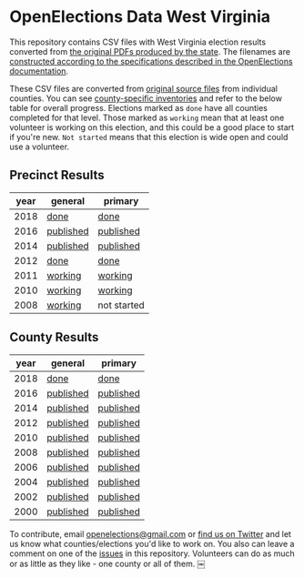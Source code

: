 OpenElections Data West Virginia
=====================

This repository contains CSV files with West Virginia election results converted from [the original PDFs produced by the state](https://sos.wv.gov/elections/Pages/HistElecResults.aspx). The filenames are [constructed according to the specifications described in the OpenElections documentation](http://docs.openelections.net/archive-standardization/).

These CSV files are converted from [original source files](https://github.com/openelections/openelections-sources-wv) from individual counties. You can see [county-specific inventories](https://github.com/openelections/openelections-data-wv/blob/master/county_matrix.csv) and refer to the below table for overall progress. Elections marked as `done` have all counties completed for that level. Those marked as `working` mean that at least one volunteer is working on this election, and this could be a good place to start if you're new. `Not started` means that this election is wide open and could use a volunteer.

## Precinct Results

| year  | general  | primary  |
|---|---|---|
| 2018  | [done](https://github.com/openelections/openelections-data-wv/blob/master/2018/20181106__wv__general__precinct.csv) |  [done](https://github.com/openelections/openelections-data-wv/blob/master/2018/20180508__wv__primary__precinct.csv) |
| 2016  | [published](https://github.com/openelections/openelections-results-wv/blob/master/raw/20161108__wv__general__precinct__raw.csv)  |  [published](https://github.com/openelections/openelections-results-wv/blob/master/raw/20160510__wv__primary__precinct__raw.csv) |
| 2014 |  [published](https://github.com/openelections/openelections-results-wv/blob/master/raw/20141104__wv__general__precinct__raw.csv) | [published](https://github.com/openelections/openelections-results-wv/blob/master/raw/20140513__wv__primary__precinct__raw.csv)  |
| 2012  |  [done](https://github.com/openelections/openelections-results-wv/blob/master/raw/20121106__wv__general__precinct__raw.csv) | [done](https://github.com/openelections/openelections-results-wv/blob/master/raw/20120508__wv__primary__precinct__raw.csv) |
| 2011  | [working](https://github.com/openelections/openelections-data-wv/issues/23) | [working](https://github.com/openelections/openelections-data-wv/issues/22) |
| 2010  |  [working](https://github.com/openelections/openelections-data-wv/issues/10) | [working](https://github.com/openelections/openelections-data-wv/issues/20) |
| 2008  |  [working](https://github.com/openelections/openelections-data-wv/issues/3) | not started |


## County Results

| year  | general  | primary  |
|---|---|---|
| 2018  | [done](https://github.com/openelections/openelections-data-wv/blob/master/2018/20180508__wv__general__county.csv) | [done](https://github.com/openelections/openelections-data-wv/blob/master/2018/20180508__wv__primary.csv) |
| 2016  | [published](https://github.com/openelections/openelections-results-wv/blob/master/raw/20161108__wv__general__county__raw.csv)  | [published](https://github.com/openelections/openelections-results-wv/blob/master/raw/20160510__wv__primary__county__raw.csv) |
| 2014  | [published](https://github.com/openelections/openelections-results-wv/blob/master/raw/20141104__wv__general__county__raw.csv)  | [published](https://github.com/openelections/openelections-results-wv/blob/master/raw/20160510__wv__primary__county__raw.csv) |
| 2012  | [published](https://github.com/openelections/openelections-results-wv/blob/master/raw/20121106__wv__general__county__raw.csv) | [published](https://github.com/openelections/openelections-results-wv/blob/master/raw/20120508__wv__primary__county__raw.csv) |
| 2010  | [published](https://github.com/openelections/openelections-results-wv/blob/master/raw/20101102__wv__general__county__raw.csv) | [published](https://github.com/openelections/openelections-results-wv/blob/master/raw/20100511__wv__primary__county__raw.csv) |
| 2008  | [published](https://github.com/openelections/openelections-results-wv/blob/master/raw/20081104__wv__general__county__raw.csv) | [published](https://github.com/openelections/openelections-results-wv/blob/master/raw/20080513__wv__primary__county__raw.csv) |
| 2006  | [published](https://github.com/openelections/openelections-results-wv/blob/master/raw/20061107__wv__general__county__raw.csv) | [published](https://github.com/openelections/openelections-results-wv/blob/master/raw/20060509__wv__primary__county__raw.csv) |
| 2004  | [published](https://github.com/openelections/openelections-results-wv/blob/master/raw/20041102__wv__general__county__raw.csv) | [published](https://github.com/openelections/openelections-results-wv/blob/master/raw/20040511__wv__primary__county__raw.csv) |
| 2002  | [published](https://github.com/openelections/openelections-results-wv/blob/master/raw/20021105__wv__general__county__raw.csv) | [published](https://github.com/openelections/openelections-results-wv/blob/master/raw/20020514__wv__primary__county__raw.csv) |
| 2000  | [published](https://github.com/openelections/openelections-results-wv/blob/master/raw/20001107__wv__general__county__raw.csv) | [published](https://github.com/openelections/openelections-results-wv/blob/master/raw/20000509__wv__primary__county__raw.csv) |

To contribute, email openelections@gmail.com or [find us on Twitter](https://twitter.com/openelex) and let us know what counties/elections you'd like to work on. You also can leave a comment on one of the [issues](https://github.com/openelections/openelections-data-wv/issues) in this repository. Volunteers can do as much or as little as they like - one county or all of them.
￼
